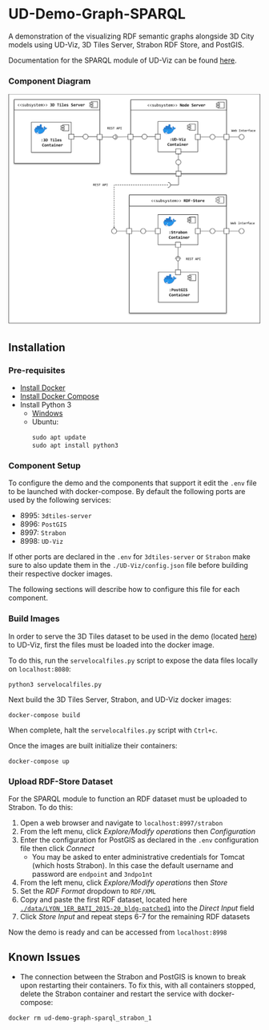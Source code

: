 # UD-Demo-Graph-SPARQL

A demonstration of the visualizing RDF semantic graphs alongside 3D City models using UD-Viz, 3D Tiles Server, Strabon RDF Store, and PostGIS.

Documentation for the SPARQL module of UD-Viz can be found [here](https://github.com/VCityTeam/UD-Viz/tree/master/src/Widgets/Extensions/SPARQL).

### Component Diagram
![SPARQL POC Component Diagram](./UD-Demo_SPARQL_POC_Component_Diagram.svg)

## Installation
### Pre-requisites 

* [Install Docker](https://docs.docker.com/engine/install/)
* [Install Docker Compose](https://docs.docker.com/compose/install/)
* Install Python 3
  * [Windows](https://www.python.org/downloads/)
  * Ubuntu:
    ```
    sudo apt update
    sudo apt install python3
    ```

### Component Setup
To configure the demo and the components that support it edit the `.env` file to be launched with docker-compose. By default the following ports are used by the following services:
- 8995: `3dtiles-server`
- 8996: `PostGIS`
- 8997: `Strabon`
- 8998: `UD-Viz`

If other ports are declared in the `.env` for `3dtiles-server` or `Strabon` make sure to also update them in the `./UD-Viz/config.json` file before building their respective docker images.

The following sections will describe how to configure this file for each component. 

### Build Images
In order to serve the 3D Tiles dataset to be used in the demo (located [here](./data/)) to UD-Viz, first the files must be loaded into the docker image.

To do this, run the `servelocalfiles.py` script to expose the data files locally on `localhost:8080`:
```
python3 servelocalfiles.py
```
Next build the 3D Tiles Server, Strabon, and UD-Viz docker images:
```
docker-compose build
```
When complete, halt the `servelocalfiles.py` script with `Ctrl+c`.

Once the images are built initialize their containers:
```
docker-compose up
```

### Upload RDF-Store Dataset
For the SPARQL module to function an RDF dataset must be uploaded to Strabon. To do this:
1. Open a web browser and navigate to `localhost:8997/strabon`
2. From the left menu, click *Explore/Modify operations* then *Configuration*
3. Enter the configuration for PostGIS as declared in the `.env` configuration file then click *Connect*
   * You may be asked to enter administrative credentials for Tomcat (which hosts Strabon). In this case the default username and password are `endpoint` and `3ndpo1nt`
4. From the left menu, click *Explore/Modify operations* then *Store*
5. Set the *RDF Format* dropdown to `RDF/XML`
6. Copy and paste the first RDF dataset, located here [`./data/LYON_1ER_BATI_2015-20_bldg-patched1`](./data/LYON_1ER_BATI_2015-20_bldg-patched1) into the *Direct Input* field
7. Click *Store Input* and repeat steps 6-7 for the remaining RDF datasets

Now the demo is ready and can be accessed from `localhost:8998`

## Known Issues
- The connection between the Strabon and PostGIS is known to break upon restarting their containers. To fix this, with all containers stopped, delete the Strabon container and restart the service with docker-compose:
```
docker rm ud-demo-graph-sparql_strabon_1
```
